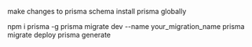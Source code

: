 
make changes to prisma schema
install prisma globally

npm i prisma -g
prisma migrate dev --name your_migration_name
prisma migrate deploy
prisma generate
